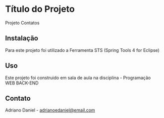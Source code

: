 # Título do Projeto

Projeto Contatos

## Instalação

Para este projeto foi utilizado a Ferramenta STS (Spring Tools 4 for Eclipse)

## Uso

Este projeto foi construido em sala de aula na disciplina - Programação WEB BACK-END


## Contato

Adriano Daniel - adrianoedaniel@email.com


